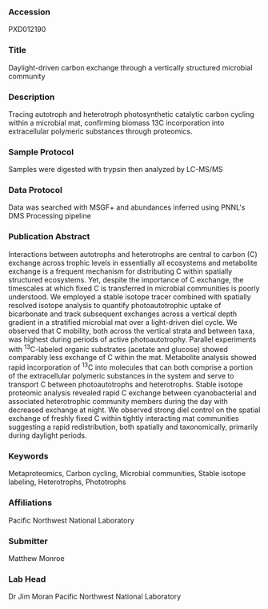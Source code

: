 ### Accession
PXD012190

### Title
Daylight-driven carbon exchange through a vertically structured microbial community

### Description
Tracing autotroph and heterotroph photosynthetic catalytic carbon cycling within a microbial mat, confirming biomass 13C incorporation into extracellular polymeric substances through proteomics.

### Sample Protocol
Samples were digested with trypsin then analyzed by LC-MS/MS

### Data Protocol
Data was searched with MSGF+ and abundances inferred using PNNL's DMS Processing pipeline

### Publication Abstract
Interactions between autotrophs and heterotrophs are central to carbon (C) exchange across trophic levels in essentially all ecosystems and metabolite exchange is a frequent mechanism for distributing C within spatially structured ecosystems. Yet, despite the importance of C exchange, the timescales at which fixed C is transferred in microbial communities is poorly understood. We employed a stable isotope tracer combined with spatially resolved isotope analysis to quantify photoautotrophic uptake of bicarbonate and track subsequent exchanges across a vertical depth gradient in a stratified microbial mat over a light-driven diel cycle. We observed that C mobility, both across the vertical strata and between taxa, was highest during periods of active photoautotrophy. Parallel experiments with <sup>13</sup>C-labeled organic substrates (acetate and glucose) showed comparably less exchange of C within the mat. Metabolite analysis showed rapid incorporation of <sup>13</sup>C into molecules that can both comprise a portion of the extracellular polymeric substances in the system and serve to transport C between photoautotrophs and heterotrophs. Stable isotope proteomic analysis revealed rapid C exchange between cyanobacterial and associated heterotrophic community members during the day with decreased exchange at night. We observed strong diel control on the spatial exchange of freshly fixed C within tightly interacting mat communities suggesting a rapid redistribution, both spatially and taxonomically, primarily during daylight periods.

### Keywords
Metaproteomics, Carbon cycling, Microbial communities, Stable isotope labeling, Heterotrophs, Phototrophs

### Affiliations
Pacific Northwest National Laboratory

### Submitter
Matthew Monroe

### Lab Head
Dr Jim Moran
Pacific Northwest National Laboratory


